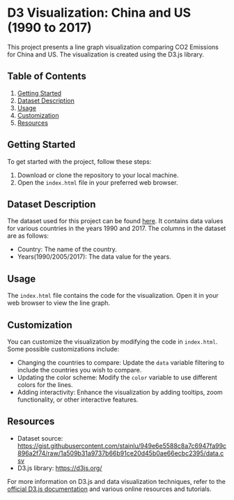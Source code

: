 # D3 Visualization: China and US (1990 to 2017)

This project presents a line graph visualization comparing CO2 Emissions for China and US. 
The visualization is created using the D3.js library.

## Table of Contents

1. [Getting Started](#getting-started)
2. [Dataset Description](#dataset-description)
3. [Usage](#usage)
4. [Customization](#customization)
5. [Resources](#resources)

## Getting Started

To get started with the project, follow these steps:

1. Download or clone the repository to your local machine.
2. Open the `index.html` file in your preferred web browser.

## Dataset Description

The dataset used for this project can be found [here](https://gist.githubusercontent.com/stainlu/949e6e5588c8a7c6947fa99c896a2f74/raw/1a509b31a9737b66b91ce20d45b0ae66ecbc2395/data.csv). It contains data values for various countries in the years 1990 and 2017. The columns in the dataset are as follows:

- Country: The name of the country.
- Years(1990/2005/2017): The data value for the years.

## Usage

The `index.html` file contains the code for the visualization. Open it in your web browser to view the line graph.

## Customization

You can customize the visualization by modifying the code in `index.html`. Some possible customizations include:

- Changing the countries to compare: Update the `data` variable filtering to include the countries you wish to compare.
- Updating the color scheme: Modify the `color` variable to use different colors for the lines.
- Adding interactivity: Enhance the visualization by adding tooltips, zoom functionality, or other interactive features.

## Resources

- Dataset source: https://gist.githubusercontent.com/stainlu/949e6e5588c8a7c6947fa99c896a2f74/raw/1a509b31a9737b66b91ce20d45b0ae66ecbc2395/data.csv
- D3.js library: https://d3js.org/

For more information on D3.js and data visualization techniques, refer to the [official D3.js documentation](https://d3js.org/) and various online resources and tutorials.
